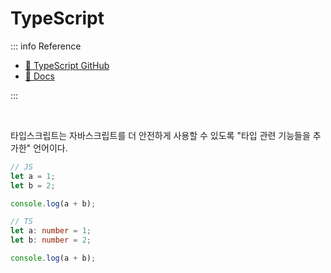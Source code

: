 # TypeScript

::: info Reference

- [📎 TypeScript GitHub](https://github.com/microsoft/TypeScript)
- [📎 Docs](https://www.typescriptlang.org/)

:::

<br>

타입스크립트는 자바스크립트를 더 안전하게 사용할 수 있도록 "타입 관련 기능들을 추가한" 언어이다.

```js
// JS
let a = 1;
let b = 2;

console.log(a + b);
```

```ts
// TS
let a: number = 1;
let b: number = 2;

console.log(a + b);
```

